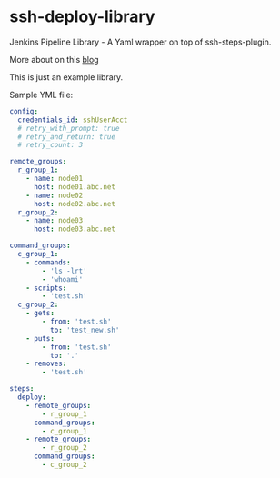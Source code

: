# ssh-deploy-library

Jenkins Pipeline Library - A Yaml wrapper on top of ssh-steps-plugin.

More about on this [blog](https://engineering.cerner.com/blog/ssh-steps-for-jenkins-pipeline/)

This is just an example library.


Sample YML file:


```yml
config:
  credentials_id: sshUserAcct
  # retry_with_prompt: true
  # retry_and_return: true
  # retry_count: 3

remote_groups:
  r_group_1:
    - name: node01
      host: node01.abc.net
    - name: node02
      host: node02.abc.net
  r_group_2:
    - name: node03
      host: node03.abc.net

command_groups:
  c_group_1:
    - commands:
        - 'ls -lrt'
        - 'whoami'
    - scripts:
        - 'test.sh'
  c_group_2:
    - gets:
        - from: 'test.sh'
          to: 'test_new.sh'
    - puts:
        - from: 'test.sh'
          to: '.'
    - removes:
        - 'test.sh'

steps:
  deploy:
    - remote_groups:
        - r_group_1
      command_groups:
        - c_group_1
    - remote_groups:
        - r_group_2
      command_groups:
        - c_group_2
```

